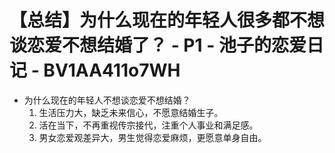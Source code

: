 # 【总结】为什么现在的年轻人很多都不想谈恋爱不想结婚了？ - P1 - 池子的恋爱日记 - BV1AA411o7WH

-   为什么现在的年轻人不想谈恋爱不想结婚？
    1.  生活压力大，缺乏未来信心，不愿意结婚生子。
    2.  活在当下，不再重视传宗接代，注重个人事业和满足感。
    3.  男女恋爱观差异大，男生觉得恋爱麻烦，更愿意单身自由。